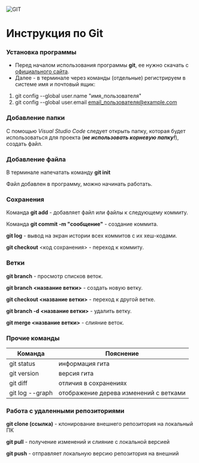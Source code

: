 ![GIT](https://fuzeservers.ru/wp-content/uploads/3/0/c/30c29ce4cc08523ecc6e1f205bc207d0.jpeg)

# Инструкция по Git

### Установка программы

* Перед началом использования программы **git**, ее нужно скачать с [официального сайта](https://git-scm.com/downloads). 
* Далее - в терминале через команды (отдельные) регистрируем в системе имя и почтовый ящик: 
1. git config --global user.name "имя_пользователя" 
2. git config --global user.email email_пользователя@example.com 

### Добавление папки

С помощью *Visual Studio Code* следует открыть папку, которая будет использоваться для проекта (**_не использовать корневую папку!_**), создать файл. 

### Добавление файла

В терминале напечатать команду **git init**

Файл добавлен в программу, можно начинать работать.

### Сохранения 

Команда **git add** - добавляет файл или файлы к следующему коммиту.

Команда **git commit -m "сообщение"** - создание коммита. 

**git log** - вывод на экран истории всех коммитов с их хеш-кодами.

**git checkout** <код сохранения> - переход к коммиту.

### Ветки

**git branch** - просмотр списков веток.

**git branch <название ветки>** - создать новую ветку.

**git checkout <название ветки>** - переход к другой ветке.

**git branch -d <название ветки>** - удалить ветку. 

**git merge <название ветки>** - слияние веток.

### Прочие команды

|Команда|Пояснение|
|-------|---------|
|git status| информация гита|
|git version|версия гита|
|git diff| отличия в сохранениях|
|git log --graph|отображение дерева изменений с ветками|

### Работа с удаленными репозиториями

**git clone (ссылка)** - клонирование внешнего репозитория на локальный ПК

**git pull** - получение изменений и слияние с локальной версией

**git push** - отправляет локальную версию репозитория на внешний

